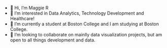 - 👋 Hi, I’m Maggie R
- 👀 I’m interested in Data Analytics, Technology Development and Healthcare! 
- 🌱 I’m currently a student at Boston College and I am studying at Boston College.
- 💞️ I’m looking to collaborate on mainlly data visualization projects, but am open to all things development and data.

<!---
magbrong/magbrong is a ✨ special ✨ repository because its `README.md` (this file) appears on your GitHub profile.
You can click the Preview link to take a look at your changes.
--->
